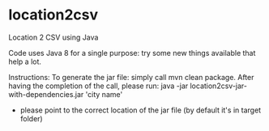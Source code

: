 # location2csv
Location 2 CSV using Java

Code uses Java 8 for a single purpose: try some new things available that help a lot.

Instructions:
To generate the jar file: simply call mvn clean package.
After having the completion of the call, please run: 
java -jar location2csv-jar-with-dependencies.jar 'city name'

* please point to the correct location of the jar file (by default it's in target folder)
